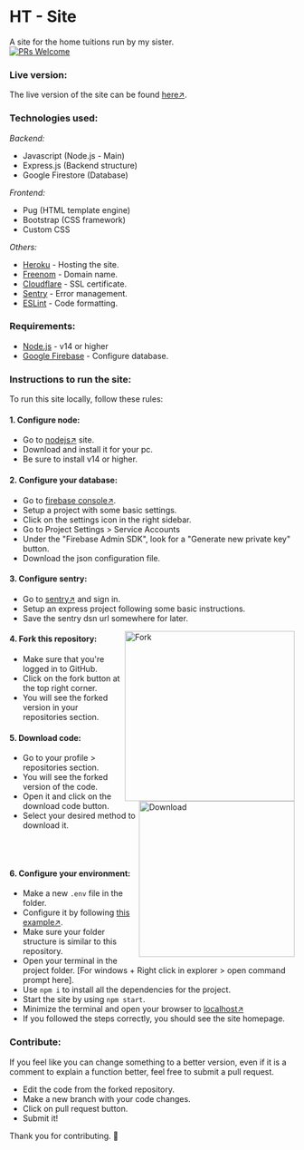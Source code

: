 # HT - Site
A site for the home tuitions run by my sister.\
[![PRs Welcome](https://img.shields.io/badge/PRs-welcome-brightgreen.svg?style=flat+square)](http://makeapullrequest.com)


### Live version:
The live version of the site can be found [here↗](https://htonline.ml/).

### Technologies used:
*Backend:*
+ Javascript (Node.js - Main)
+ Express.js (Backend structure)
+ Google Firestore (Database)

*Frontend:*
+ Pug (HTML template engine)
+ Bootstrap (CSS framework)
+ Custom CSS

*Others:*
+ [Heroku](https://heroku.com/) - Hosting the site.
+ [Freenom](https://freenom.com/) - Domain name.
+ [Cloudflare](https://cloudflare.com/) - SSL certificate.
+ [Sentry](https://sentry.io/) - Error management.
+ [ESLint](https://eslint.org/) - Code formatting.


### Requirements:
+ [Node.js][1] - v14 or higher
+ [Google Firebase][2] - Configure database.

### Instructions to run the site:
To run this site locally, follow these rules:
#### 1. Configure node:
+ Go to [nodejs↗][1] site.
+ Download and install it for your pc.
+ Be sure to install v14 or higher.

#### 2. Configure your database:
+ Go to [firebase console↗][2].
+ Setup a project with some basic settings.
+ Click on the settings icon in the right sidebar.
+ Go to Project Settings > Service Accounts
+ Under the "Firebase Admin SDK", look for a "Generate new private key" button.
+ Download the json configuration file.

#### 3. Configure sentry:
+ Go to [sentry↗](https://sentry.io/) and sign in.
+ Setup an express project following some basic instructions.
+ Save the sentry dsn url somewhere for later.

<img src='https://i.imgur.com/c6TPFqp.png' width='300' align='right' alt='Fork' />

#### 4. Fork this repository:
+ Make sure that you're logged in to GitHub.
+ Click on the fork button at the top right corner.
+ You will see the forked version in your repositories section.

<img src='https://i.imgur.com/sH5CBeg.png' width='275' align='right' alt='Download'/>

#### 5. Download code:
+ Go to your profile > repositories section.
+ You will see the forked version of the code.
+ Open it and click on the download code button.
+ Select your desired method to download it.

<br/><br/>

#### 6. Configure your environment:
+ Make a new `.env` file in the folder.
+ Configure it by following [this example↗](https://github.com/ridays2001/ht+site/blob/master/.env.example).
+ Make sure your folder structure is similar to this repository.
+ Open your terminal in the project folder. \[For windows + Right click in explorer > open command prompt here].
+ Use `npm i` to install all the dependencies for the project.
+ Start the site by using `npm start`.
+ Minimize the terminal and open your browser to [localhost↗](http://localhost/)
+ If you followed the steps correctly, you should see the site homepage.


### Contribute:
If you feel like you can change something to a better version, even if it is a comment to explain a function better, feel free to submit a pull request.
+ Edit the code from the forked repository.
+ Make a new branch with your code changes.
+ Click on pull request button.
+ Submit it!

Thank you for contributing. 💙


[1]:https://nodejs.org/en "Node.js official site."
[2]:https://console.firebase.google.com/ "Google firebase console."
